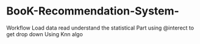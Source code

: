 # BooK-Recommendation-System-

Workflow 
Load data 
read 
understand the statistical Part 
using @interect to get drop down 
Using Knn algo
